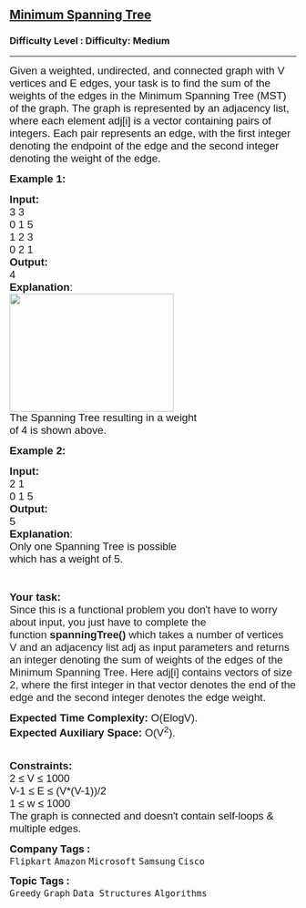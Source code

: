 <h2><a href="https://www.geeksforgeeks.org/problems/minimum-spanning-tree/1?utm_source=gfg&utm_medium=article&utm_campaign=bottom_sticky_on_article">Minimum Spanning Tree</a></h2><h3>Difficulty Level : Difficulty: Medium</h3><hr><div class="problems_problem_content__Xm_eO"><p><span style="font-family: arial, helvetica, sans-serif;"><span style="font-size: 18.6667px;">Given a weighted, undirected, and connected graph with V vertices and E edges, your task is to find the sum of the weights of the edges in the Minimum Spanning Tree (MST) of the graph. The graph is represented by an adjacency list, where each element adj[i] is a vector containing pairs of integers. Each pair represents an edge, with the first integer denoting the endpoint of the edge and the second integer denoting the weight of the edge.</span></span></p>
<p><span style="font-size: 14pt; font-family: arial, helvetica, sans-serif;"><strong>Example 1:</strong></span></p>
<pre><span style="font-size: 14pt; font-family: arial, helvetica, sans-serif;"><strong>Input:
</strong>3 3
0 1 5
1 2 3
0 2 1
<img src="https://media.geeksforgeeks.org/img-practice/PROD/addEditProblem/700343/Web/Other/064ccfb5-e351-4908-a660-b228a091eb47_1685086606.png" alt="">
<strong>Output:</strong>
4
<strong>Explanation</strong>:
<img style="height: 207px; width: 288px;" src="https://media.geeksforgeeks.org/img-practice/PROD/addEditProblem/700343/Web/Other/64f692e2-1acf-4515-8f46-516521cf0bab_1685086607.png" alt="">
The Spanning Tree resulting in a weight
of 4 is shown above.
</span></pre>
<p><span style="font-size: 14pt; font-family: arial, helvetica, sans-serif;"><strong>Example 2:</strong></span></p>
<pre><span style="font-size: 14pt; font-family: arial, helvetica, sans-serif;"><strong>Input:
</strong>2 1
0 1 5
<img src="https://media.geeksforgeeks.org/img-practice/PROD/addEditProblem/700343/Web/Other/944e4620-f860-4e62-aa2a-086f31e142cb_1685086607.png" alt="">
<strong>Output:</strong>
5
<strong>Explanation</strong>:
Only one Spanning Tree is possible
which has a weight of 5.
</span></pre>
<p>&nbsp;</p>
<p><span style="font-size: 14pt; font-family: arial, helvetica, sans-serif;"><strong>Your task:</strong><br><span style="color: rgba(0, 0, 0, 0.87); background-color: #ffffff;">Since this is a functional problem you don't have to worry about input, you just have to complete the function&nbsp;</span><span style="box-sizing: inherit; font-weight: bolder; color: rgba(0, 0, 0, 0.87); background-color: #ffffff;">spanningTree()</span><span style="color: rgba(0, 0, 0, 0.87); background-color: #ffffff;">&nbsp;which takes a number of vertices V</span><span style="box-sizing: inherit; font-weight: bolder; color: rgba(0, 0, 0, 0.87); background-color: #ffffff;">&nbsp;</span><span style="color: rgba(0, 0, 0, 0.87); background-color: #ffffff;">and</span><span style="box-sizing: inherit; font-weight: bolder; color: rgba(0, 0, 0, 0.87); background-color: #ffffff;">&nbsp;</span><span style="color: rgba(0, 0, 0, 0.87); background-color: #ffffff;">an adjacency list adj as input parameters and returns an integer denoting the sum of weights of the edges of the Minimum Spanning Tree. Here adj[i] contains vectors of size 2, where the first integer in that vector denotes the end of the edge and the second integer denotes the edge weight.</span><br></span></p>
<p><span style="font-size: 14pt; font-family: arial, helvetica, sans-serif;"><strong>Expected Time Complexity:&nbsp;</strong>O(ElogV).<br><strong>Expected Auxiliary Space:&nbsp;</strong>O(V<sup>2</sup>).</span><br><span style="font-size: 14pt; font-family: arial, helvetica, sans-serif;">&nbsp;</span></p>
<p><span style="font-size: 14pt; font-family: arial, helvetica, sans-serif;"><strong>Constraints:</strong><br>2 ≤ V ≤ 1000<br>V-1 ≤ E ≤ (V*(V-1))/2<br>1 ≤ w ≤ 1000<br>The graph is connected and doesn't contain self-loops &amp; multiple edges.</span></p></div><p><span style=font-size:18px><strong>Company Tags : </strong><br><code>Flipkart</code>&nbsp;<code>Amazon</code>&nbsp;<code>Microsoft</code>&nbsp;<code>Samsung</code>&nbsp;<code>Cisco</code>&nbsp;<br><p><span style=font-size:18px><strong>Topic Tags : </strong><br><code>Greedy</code>&nbsp;<code>Graph</code>&nbsp;<code>Data Structures</code>&nbsp;<code>Algorithms</code>&nbsp;